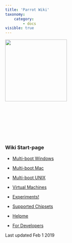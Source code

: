 ```yaml
---
title: 'Parrot Wiki'
taxonomy:
    category:
        - docs
visible: true
---
```



<img src="/img/parrot.svg" width="200">

&nbsp;

&nbsp;

&nbsp;
---

### Wiki Start-page

- [Multi-boot Windows](multi-boot-windows.md)
- [Multi-boot Mac](multi-boot-macintosh.md)
- [Multi-boot UNIX](multi-boot-unix.md)
- [Virtual Machines](virtual-machines.md)
- [Experiments!](pi-and-other-builds.md)
- [Supported Chipsets](supported-wifi-chipsets.md)
- [Helpme](helpme.md)

- [For Developers](dev/index.md)











Last updated Feb 1 2019